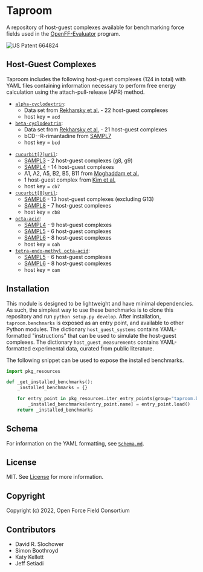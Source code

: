 # Taproom

A repository of host-guest complexes available for benchmarking force fields used in the 
[OpenFF-Evaluator](https://github.com/openforcefield/openff-evaluator) program.

![US Patent 664824](tap.png)

## Host-Guest Complexes
Taproom includes the following host-guest complexes (124 in total) with YAML files containing information necessary to 
perform free energy calculation using the attach-pull-release (APR) method.

* [`alpha-cyclodextrin`](taproom/systems/acd):
    * Data set from [Rekharsky et al.](https://pubs.acs.org/doi/abs/10.1021/jp962715n) - 22 host-guest complexes
    * host key = `acd`
* [`beta-cyclodextrin`](taproom/systems/bcd):
    * Data set from [Rekharsky et al.](https://pubs.acs.org/doi/abs/10.1021/jp962715n) - 21 host-guest complexes
    * bCD--R-rimantadine from [SAMPL7](https://github.com/samplchallenges/SAMPL7/tree/master/host_guest/cyclodextrin_derivatives)
    * host key = `bcd`
<!--- * `cyclodextrin derivatives`:
    * [SAMPL7](https://github.com/samplchallenges/SAMPL7/tree/master/host_guest/cyclodextrin_derivatives) - 16 host-guest complexes (2 guest molecules with 8 host molecules)
    * host key = `[mgl8, mgl9, mgl19, mgl23, mgl24, mgl34, mgl35, mgl36]`
--->
* [`cucurbit[7]uril`](taproom/systems/cb7):
    * [SAMPL3](https://link.springer.com/article/10.1007/s10822-012-9554-1) - 2 host-guest complexes  (g8, g9) 
    * [SAMPL4](https://pubmed.ncbi.nlm.nih.gov/24599514/) - 14 host-guest complexes
    * A1, A2, A5, B2, B5, B11 from [Moghaddam et al.](https://pubs.acs.org/doi/abs/10.1021/ja109904u)
    * 1 host-guest complex from [Kim et al.](https://www.pnas.org/doi/full/10.1073/pnas.062656699)
    * host key = `cb7`
* [`cucurbit[8]uril`](taproom/systems/cb8):
    * [SAMPL6](https://github.com/samplchallenges/SAMPL6/tree/master/host_guest/CB8AndGuests) - 13 host-guest complexes (excluding G13)
    * [SAMPL8](https://github.com/samplchallenges/SAMPL8/tree/master/host_guest/CB8) - 7 host-guest complexes
    * host key = `cb8`
* [`octa-acid`](taproom/systems/oah):
    * [SAMPL4](https://pubmed.ncbi.nlm.nih.gov/24599514/) - 9 host-guest complexes
    * [SAMPL5](https://link.springer.com/article/10.1007/s10822-016-9974-4) - 6 host-guest complexes
    * [SAMPL6](https://github.com/samplchallenges/SAMPL6/tree/master/host_guest/OctaAcidsAndGuests) - 8 host-guest complexes
    * host key = `oah`
* [`tetra-endo-methyl octa-acid`](taproom/systems/oam):
    * [SAMPL5](https://link.springer.com/article/10.1007/s10822-016-9974-4) - 6 host-guest complexes
    * [SAMPL6](https://github.com/samplchallenges/SAMPL6/tree/master/host_guest/OctaAcidsAndGuests) - 8 host-guest complexes
    * host key = `oam`

## Installation

This module is designed to be lightweight and have minimal dependencies. 
As such, the simplest way to use these benchmarks is to clone this repository and run `python setup.py develop`.
After installation, `taproom.benchmarks` is exposed as an entry point, and available to other Python modules.
The dictionary `host_guest_systems` contains YAML-formatted "instructions" that can be used to simulate the host-guest complexes.
The dictionary `host_guest_measurements` contains YAML-formatted experimental data, curated from public literature.

The following snippet can be used to expose the installed benchmarks.

```python
import pkg_resources

def _get_installed_benchmarks():
    _installed_benchmarks = {}

    for entry_point in pkg_resources.iter_entry_points(group="taproom.benchmarks"):
        _installed_benchmarks[entry_point.name] = entry_point.load()
    return _installed_benchmarks
```

## Schema

For information on the YAML formatting, see [`Schema.md`](docs/Schema.md).

## License

MIT. See [License](LICENSE) for more information.

## Copyright

Copyright (c) 2022, Open Force Field Consortium


## Contributors

- David R. Slochower
- Simon Boothroyd
- Katy Kellett
- Jeff Setiadi

